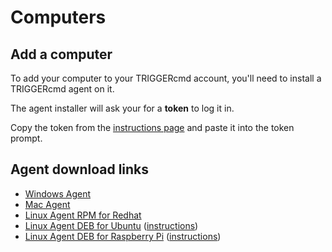 # Computers

## Add a computer

To add your computer to your TRIGGERcmd account, you'll need to install a TRIGGERcmd agent on it.  

The agent installer will ask your for a **token** to log it in.  

Copy the token from the [instructions page](https://www.triggercmd.com/user/computer/create) and paste it into the token prompt.  

## Agent download links

  * [Windows Agent](https://agents.triggercmd.com/TRIGGERcmdAgentSetup.exe)
  * [Mac Agent](https://agents.triggercmd.com/TRIGGERcmdAgent.dmg)
  * [Linux Agent RPM for Redhat](https://agents.triggercmd.com/triggercmdagent-1.0.1.x86_64.rpm)
  * [Linux Agent DEB for Ubuntu](https://agents.triggercmd.com/triggercmdagent_1.0.1_amd64.deb) ([instructions](https://www.triggercmd.com/forum/topic/11/ubuntu-linux-agent-instructions))
  * [Linux Agent DEB for Raspberry Pi](https://agents.triggercmd.com/triggercmdagent_1.0.1_all.deb) ([instructions](https://www.triggercmd.com/forum/topic/12/raspberry-pi-setup))